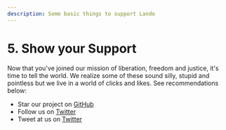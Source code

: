 ```yaml
---
description: Some basic things to support Lando
---
```


# 5. Show your Support

Now that you've joined our mission of liberation, freedom and justice, it's time to tell the world. We realize some of these sound silly, stupid and pointless but we live in a world of clicks and likes. See recommendations below:

* Star our project on [GitHub](https://github.com/lando/lando)
* Follow us on [Twitter](https://twitter.com/devwithlando)
* Tweet at us on [Twitter](https://twitter.com/devwithlando)
